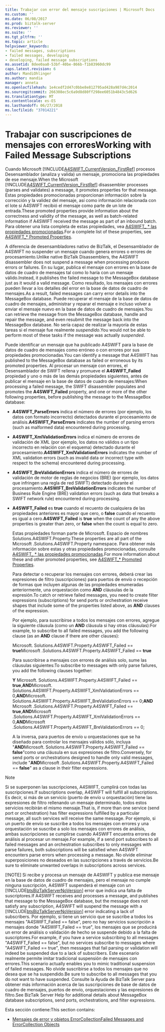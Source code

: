 ```yaml
---
title: Trabajar con error del mensaje suscripciones | Microsoft Docs
ms.custom: ''
ms.date: 06/08/2017
ms.prod: biztalk-server
ms.reviewer: ''
ms.suite: ''
ms.tgt_pltfrm: ''
ms.topic: article
helpviewer_keywords:
- failed messages, subscriptions
- failed messages, developing
- developing, failed message subscriptions
ms.assetid: 8dee0aa8-53bf-40be-866b-f1b83960dc99
caps.latest.revision: 6
author: MandiOhlinger
ms.author: mandia
manager: anneta
ms.openlocfilehash: 1e4cedf2d47c0bbe8e812795ad428a987d4c2014
ms.sourcegitcommit: 266308ec5c6a9d8d80ff298ee6051b4843c5d626
ms.translationtype: MT
ms.contentlocale: es-ES
ms.lasthandoff: 06/27/2018
ms.locfileid: "37014221"
---
```

# <a name="working-with-failed-message-subscriptions"></a><span data-ttu-id="af569-102">Trabajar con suscripciones de mensajes con errores</span><span class="sxs-lookup"><span data-stu-id="af569-102">Working with Failed Message Subscriptions</span></span>
<span data-ttu-id="af569-103">Cuando Microsoft [!INCLUDE[A4SWIFT_CurrentVersion_FirstRef](../../includes/a4swift-currentversion-firstref-md.md)] procesos Desensamblador (analiza y valida) un mensaje, promociona las propiedades de ese mensaje.</span><span class="sxs-lookup"><span data-stu-id="af569-103">When the Microsoft [!INCLUDE[A4SWIFT_CurrentVersion_FirstRef](../../includes/a4swift-currentversion-firstref-md.md)] disassembler processes (parses and validates) a message, it promotes properties for that message.</span></span> <span data-ttu-id="af569-104">Estas propiedades promocionadas proporcionan información sobre la corrección y la validez del mensaje, así como información relacionada con el lote si A4SWIFT recibió el mensaje como parte de un lote de entrada.</span><span class="sxs-lookup"><span data-stu-id="af569-104">These promoted properties provide information about the correctness and validity of the message, as well as batch-related information if A4SWIFT received the message as part of an inbound batch.</span></span> <span data-ttu-id="af569-105">Para obtener una lista completa de estas propiedades, vea [A4SWIFT_ \* las propiedades promocionadas](../../adapters-and-accelerators/accelerator-swift/a4swift-promoted-properties.md).</span><span class="sxs-lookup"><span data-stu-id="af569-105">For a complete list of these properties, see [A4SWIFT_\* Promoted Properties](../../adapters-and-accelerators/accelerator-swift/a4swift-promoted-properties.md).</span></span>  
  
 <span data-ttu-id="af569-106">A diferencia de desensambladores nativo de BizTalk, el Desensamblador de A4SWIFT no suspender un mensaje cuando genera errores o errores de procesamiento.</span><span class="sxs-lookup"><span data-stu-id="af569-106">Unlike native BizTalk Disassemblers, the A4SWIFT disassembler does not suspend a message when processing produces errors or failures.</span></span> <span data-ttu-id="af569-107">En su lugar, publica el mensaje con errores en la base de datos de cuadro de mensajes tal como lo haría con un mensaje válido.</span><span class="sxs-lookup"><span data-stu-id="af569-107">Instead, it publishes the failed message to the MessageBox database just as it would a valid message.</span></span> <span data-ttu-id="af569-108">Como resultado, los mensajes con errores pueden llevar a los detalles del error en la base de datos de cuadro de mensajes.</span><span class="sxs-lookup"><span data-stu-id="af569-108">As a result, failed messages can carry error details into the MessageBox database.</span></span> <span data-ttu-id="af569-109">Puede recuperar el mensaje de la base de datos de cuadro de mensajes, administrar y reparar el mensaje e incluso volver a enviar el mensaje nuevo en la base de datos de cuadro de mensajes.</span><span class="sxs-lookup"><span data-stu-id="af569-109">You can retrieve the message from the MessageBox database, handle and repair the message, and even resubmit the message back into the MessageBox database.</span></span> <span data-ttu-id="af569-110">No sería capaz de realizar la mayoría de estas tareas si el mensaje fue realmente *suspendido*.</span><span class="sxs-lookup"><span data-stu-id="af569-110">You would not be able to perform most of these tasks if the message was actually *suspended*.</span></span>  
  
 <span data-ttu-id="af569-111">Puede identificar un mensaje que ha publicado A4SWIFT para la base de datos de cuadro de mensajes como erróneo o con errores por sus propiedades promocionadas.</span><span class="sxs-lookup"><span data-stu-id="af569-111">You can identify a message that A4SWIFT has published to the MessageBox database as failed or erroneous by its promoted properties.</span></span> <span data-ttu-id="af569-112">Al procesar un mensaje con errores, el Desensamblador de SWIFT rellena y promueve el **A4SWIFT_Failed** propiedad y uno o más de las demás propiedades siguientes, antes de publicar el mensaje en la base de datos de cuadro de mensajes:</span><span class="sxs-lookup"><span data-stu-id="af569-112">When processing a failed message, the SWIFT disassembler populates and promotes the **A4SWIFT_Failed** property, and one or more of the other following properties, before publishing the message to the MessageBox database:</span></span>  
  
- <span data-ttu-id="af569-113">**A4SWIFT_ParseErrors** indica el número de errores (por ejemplo, los datos con formato incorrecto) detectados durante el procesamiento de análisis.</span><span class="sxs-lookup"><span data-stu-id="af569-113">**A4SWIFT_ParseErrors** indicates the number of parsing errors (such as malformed data) encountered during processing.</span></span>  
  
- <span data-ttu-id="af569-114">**A4SWIFT_XmlValidationErrors** indica el número de errores de validación de XML (por ejemplo, los datos no válidos o un tipo incorrecto en relación con el esquema) detectado durante el procesamiento.</span><span class="sxs-lookup"><span data-stu-id="af569-114">**A4SWIFT_XmlValidationErrors** indicates the number of XML validation errors (such as invalid data or incorrect type with respect to the schema) encountered during processing.</span></span>  
  
- <span data-ttu-id="af569-115">**A4SWIFT_BreValidationErrors** indica el número de errores de validación de motor de reglas de negocios (BRE) (por ejemplo, los datos que infringen una regla de red SWIFT) detectado durante el procesamiento.</span><span class="sxs-lookup"><span data-stu-id="af569-115">**A4SWIFT_BreValidationErrors** indicates the number of Business Rule Engine (BRE) validation errors (such as data that breaks a SWIFT network rule) encountered during processing.</span></span>  
  
- <span data-ttu-id="af569-116">**A4SWIFT_Failed** es **true** cuando el recuento de cualquiera de las propiedades anteriores es mayor que cero, o **false** cuando el recuento es igual a cero.</span><span class="sxs-lookup"><span data-stu-id="af569-116">**A4SWIFT_Failed** is **true** when the count of any the above properties is greater than zero, or **false** when the count is equal to zero.</span></span>  
  
  <span data-ttu-id="af569-117">Estas propiedades forman parte de Microsoft. Espacio de nombres Solutions.A4SWIFT.Property.</span><span class="sxs-lookup"><span data-stu-id="af569-117">These properties are all part of the Microsoft .Solutions.A4SWIFT.Property namespace.</span></span> <span data-ttu-id="af569-118">Para obtener más información sobre estas y otras propiedades promocionadas, consulte [A4SWIFT_ \* las propiedades promocionadas](../../adapters-and-accelerators/accelerator-swift/a4swift-promoted-properties.md).</span><span class="sxs-lookup"><span data-stu-id="af569-118">For more information about these and other promoted properties, see [A4SWIFT_\* Promoted Properties](../../adapters-and-accelerators/accelerator-swift/a4swift-promoted-properties.md).</span></span>  
  
  <span data-ttu-id="af569-119">Para detectar o recuperar los mensajes con errores, deberá crear las expresiones de filtro (suscripciones) para puertos de envío o recepción de formas que incluyen algunas de las propiedades enumeradas anteriormente, una orquestación como **AND** cláusulas de la expresión.</span><span class="sxs-lookup"><span data-stu-id="af569-119">To catch or retrieve failed messages, you need to create filter expressions (subscriptions) for send ports or orchestration receive shapes that include some of the properties listed above, as **AND** clauses of the expression.</span></span>  
  
  <span data-ttu-id="af569-120">Por ejemplo, para suscribirse a todos los mensajes con errores, agregue la siguiente cláusula (como un **AND** cláusula si hay otras cláusulas):</span><span class="sxs-lookup"><span data-stu-id="af569-120">For example, to subscribe to all failed messages, you add the following clause (as an **AND** clause if there are other clauses):</span></span>  
  
  <span data-ttu-id="af569-121">Microsoft. Solutions.A4SWIFT.Property.A4SWIFT_Failed == **true**</span><span class="sxs-lookup"><span data-stu-id="af569-121">Microsoft .Solutions.A4SWIFT.Property.A4SWIFT_Failed == **true**</span></span>  
  
  <span data-ttu-id="af569-122">Para suscribirse a mensajes con errores de análisis solo, sume las cláusulas siguientes:</span><span class="sxs-lookup"><span data-stu-id="af569-122">To subscribe to messages with only parse failures, you add the following clauses together:</span></span>  
  
  <span data-ttu-id="af569-123">**Y** Microsoft. Solutions.A4SWIFT.Property.A4SWIFT_Failed == **true**,**AND**Microsoft. Solutions.A4SWIFT.Property.A4SWIFT_XmlValidationErrors == 0,**AND**Microsoft. Solutions.A4SWIFT.Property.A4SWIFT_BreValidationErrors == 0;</span><span class="sxs-lookup"><span data-stu-id="af569-123">**AND** Microsoft .Solutions.A4SWIFT.Property.A4SWIFT_Failed == **true**,**AND**Microsoft .Solutions.A4SWIFT.Property.A4SWIFT_XmlValidationErrors == 0,**AND**Microsoft .Solutions.A4SWIFT.Property.A4SWIFT_BreValidationErrors == 0;</span></span>  
  
  <span data-ttu-id="af569-124">A la inversa, para puertos de envío u orquestaciones que se ha diseñado para controlar los mensajes válidos sólo, incluya "**AND**Microsoft. Solutions.A4SWIFT.Property.A4SWIFT_Failed == **false**"como una cláusula en sus expresiones de filtro.</span><span class="sxs-lookup"><span data-stu-id="af569-124">Conversely, for send ports or orchestrations designed to handle only valid messages, include "**AND**Microsoft .Solutions.A4SWIFT.Property.A4SWIFT_Failed == **false**" as a clause in their filter expressions.</span></span>  
  
> [!NOTE]
>  <span data-ttu-id="af569-125">Si se superponen las suscripciones, A4SWIFT, cumplirá con todas las suscripciones.</span><span class="sxs-lookup"><span data-stu-id="af569-125">If subscriptions overlap, A4SWIFT will fulfill all subscriptions.</span></span> <span data-ttu-id="af569-126">Es decir, si más de un servicio (puerto de envío u orquestación) tiene las expresiones de filtro rellenando un mensaje determinado, todos estos servicios recibirán el mismo mensaje.</span><span class="sxs-lookup"><span data-stu-id="af569-126">That is, if more than one service (send port or orchestration) has filter expressions fulfilled by a particular message, all such services will receive the same message.</span></span> <span data-ttu-id="af569-127">Por ejemplo, si un puerto de envío se suscribe a todos los mensajes con errores y una orquestación se suscribe a solo los mensajes con errores de análisis, ambas suscripciones se cumplirse cuando A4SWIFT encuentra errores de análisis al procesar un mensaje.</span><span class="sxs-lookup"><span data-stu-id="af569-127">For example, if a send port subscribes to all failed messages and an orchestration subscribes to only messages with parse failures, both subscriptions will be satisfied when A4SWIFT encounters parse errors when processing a message.</span></span> <span data-ttu-id="af569-128">No olvide eliminar superposiciones no deseados en las suscripciones a través de servicios.</span><span class="sxs-lookup"><span data-stu-id="af569-128">Be sure to eliminate unwanted overlaps in subscriptions across services.</span></span>  
> 
> [!NOTE]
>  <span data-ttu-id="af569-129">Si recibe y procesa un mensaje de A4SWIFT y publica ese mensaje en la base de datos de cuadro de mensajes, pero el mensaje no cumple ninguna suscripción, A4SWIFT suspenderá el mensaje con un [!INCLUDE[btsBizTalkServerNoVersion](../../includes/btsbiztalkservernoversion-md.md)] error que indica una falta de suscriptores.</span><span class="sxs-lookup"><span data-stu-id="af569-129">If A4SWIFT receives and processes a message, and publishes that message to the MessageBox database, but the message does not satisfy any subscription, A4SWIFT will suspend the message with a [!INCLUDE[btsBizTalkServerNoVersion](../../includes/btsbiztalkservernoversion-md.md)] error indicating a lack of subscribers.</span></span> <span data-ttu-id="af569-130">Por ejemplo, si tiene un servicio que se suscribe a todos los mensajes "A4SWIFT_Failed == false", pero no hay servicios suscripción a mensajes donde "A4SWIFT_Failed == true", los mensajes que se producirá un error de análisis o validación de hecho se suspende debido a la falta de suscriptores.</span><span class="sxs-lookup"><span data-stu-id="af569-130">For example, if you have a service subscribing to all messages "A4SWIFT_Failed == false", but no services subscribe to messages where "A4SWIFT_Failed == true", then messages that fail parsing or validation will indeed be suspended due to a lack of subscribers.</span></span> <span data-ttu-id="af569-131">Este escenario realmente permite imitar tradicional suspensión de mensajes con errores.</span><span class="sxs-lookup"><span data-stu-id="af569-131">This scenario actually enables you to mimic traditional suspension of failed messages.</span></span> <span data-ttu-id="af569-132">No olvide suscribirse a todos los mensajes que no desea que se ha suspendido.</span><span class="sxs-lookup"><span data-stu-id="af569-132">Be sure to subscribe to all messages that you do not want to have suspended.</span></span> <span data-ttu-id="af569-133">Consulte la Ayuda de BizTalk Server para obtener más información acerca de las suscripciones de base de datos de cuadro de mensajes, puertos de envío, orquestaciones y las expresiones de filtro.</span><span class="sxs-lookup"><span data-stu-id="af569-133">See BizTalk Server Help for additional details about MessageBox database subscriptions, send ports, orchestrations, and filter expressions.</span></span>  
  
 <span data-ttu-id="af569-134">Esta sección contiene:</span><span class="sxs-lookup"><span data-stu-id="af569-134">This section contains:</span></span>  
  
-   [<span data-ttu-id="af569-135">Mensajes de error y objetos ErrorCollection</span><span class="sxs-lookup"><span data-stu-id="af569-135">Failed Messages and ErrorCollection Objects</span></span>](../../adapters-and-accelerators/accelerator-swift/failed-messages-and-errorcollection-objects.md)